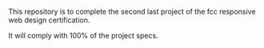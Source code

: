 This repository is to complete the second last project of the fcc
responsive web design certification.

It will comply with 100% of the project specs.
